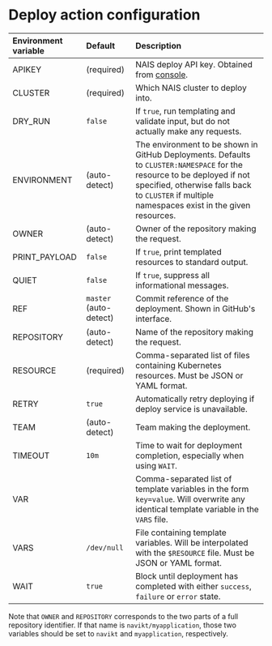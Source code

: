 # Deploy action configuration

| Environment variable | Default                  | Description                                                                                                                                                                                                                 |
|:---------------------|:-------------------------|:----------------------------------------------------------------------------------------------------------------------------------------------------------------------------------------------------------------------------|
| APIKEY               | \(required\)             | NAIS deploy API key. Obtained from [console](https://console.nav.cloud.nais.io).                                                                                                                                            |
| CLUSTER              | \(required\)             | Which NAIS cluster to deploy into.                                                                                                                 |
| DRY\_RUN             | `false`                  | If `true`, run templating and validate input, but do not actually make any requests.                                                                                                                                        |
| ENVIRONMENT          | \(auto-detect\)          | The environment to be shown in GitHub Deployments. Defaults to `CLUSTER:NAMESPACE` for the resource to be deployed if not specified, otherwise falls back to `CLUSTER` if multiple namespaces exist in the given resources. |
| OWNER                | \(auto-detect\)          | Owner of the repository making the request.                                                                                                                                                                                 |
| PRINT\_PAYLOAD       | `false`                  | If `true`, print templated resources to standard output.                                                                                                                                                                    |
| QUIET                | `false`                  | If `true`, suppress all informational messages.                                                                                                                                                                             |
| REF                  | `master` \(auto-detect\) | Commit reference of the deployment. Shown in GitHub's interface.                                                                                                                                                            |
| REPOSITORY           | \(auto-detect\)          | Name of the repository making the request.                                                                                                                                                                                  |
| RESOURCE             | \(required\)             | Comma-separated list of files containing Kubernetes resources. Must be JSON or YAML format.                                                                                                                                 |
| RETRY                | `true`                   | Automatically retry deploying if deploy service is unavailable.                                                                                                                                                             |
| TEAM                 | \(auto-detect\)          | Team making the deployment.                                                                                                                                                                                                 |
| TIMEOUT              | `10m`                    | Time to wait for deployment completion, especially when using `WAIT`.                                                                                                                                                       |
| VAR                  |                          | Comma-separated list of template variables in the form `key=value`. Will overwrite any identical template variable in the `VARS` file.                                                                                      |
| VARS                 | `/dev/null`              | File containing template variables. Will be interpolated with the `$RESOURCE` file. Must be JSON or YAML format.                                                                                                            |
| WAIT                 | `true`                   | Block until deployment has completed with either `success`, `failure` or `error` state.                                                                                                                                     |

Note that `OWNER` and `REPOSITORY` corresponds to the two parts of a full repository identifier. If that name is `navikt/myapplication`, those two variables should be set to `navikt` and `myapplication`, respectively.
